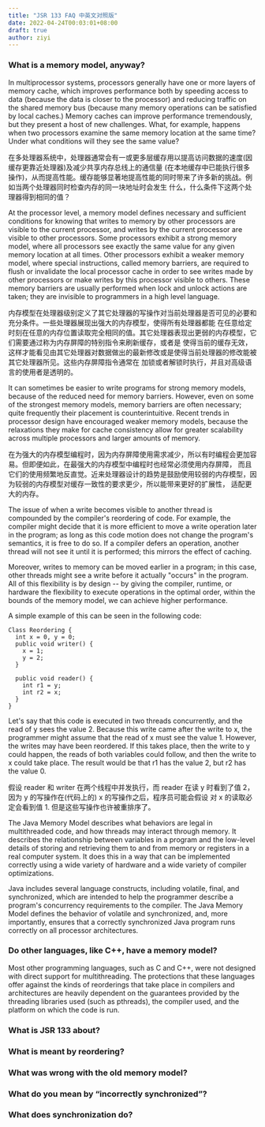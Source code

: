 ```yaml
---
title: "JSR 133 FAQ 中英文对照版"
date: 2022-04-24T00:03:01+08:00
draft: true
author: ziyi
---
```


### What is a memory model, anyway?
In multiprocessor systems, processors generally have one or more layers of memory cache, which improves performance both by speeding access to data (because the data is closer to the processor) and reducing traffic on the shared memory bus (because many memory operations can be satisfied by local caches.) Memory caches can improve performance tremendously, but they present a host of new challenges. What, for example, happens when two processors examine the same memory location at the same time? Under what conditions will they see the same value?

在多处理器系统中，处理器通常会有一或更多层缓存用以提高访问数据的速度(因缓存更靠近处理器)及减少共享内存总线上的通信量
(在本地缓存中已能执行很多操作)，从而提高性能。缓存能够显著地提高性能的同时带来了许多新的挑战。例如当两个处理器同时检查内存的同一块地址时会发生
什么，什么条件下这两个处理器得到相同的值？

At the processor level, a memory model defines necessary and sufficient conditions for knowing that writes to memory by other processors are visible to the current processor, and writes by the current processor are visible to other processors. Some processors exhibit a strong memory model, where all processors see exactly the same value for any given memory location at all times. Other processors exhibit a weaker memory model, where special instructions, called memory barriers, are required to flush or invalidate the local processor cache in order to see writes made by other processors or make writes by this processor visible to others. These memory barriers are usually performed when lock and unlock actions are taken; they are invisible to programmers in a high level language.

内存模型在处理器级别定义了其它处理器的写操作对当前处理器是否可见的必要和充分条件。一些处理器展现出强大的内存模型，使得所有处理器都能
在任意给定时刻在任意的内存位置读取完全相同的值。其它处理器表现出更弱的内存模型，它们需要通过称为内存屏障的特别指令来刷新缓存，或者是
使得当前的缓存无效，这样才能看见由其它处理器对数据做出的最新修改或是使得当前处理器的修改能被其它处理器所见。这些内存屏障指令通常在
加锁或者解锁时执行，并且对高级语言的使用者是透明的。

It can sometimes be easier to write programs for strong memory models, because of the reduced need for memory barriers. However, even on some of the strongest memory models, memory barriers are often necessary; quite frequently their placement is counterintuitive. Recent trends in processor design have encouraged weaker memory models, because the relaxations they make for cache consistency allow for greater scalability across multiple processors and larger amounts of memory.

在为强大的内存模型编程时，因为内存屏障使用需求减少，所以有时编程会更加容易。但即便如此，在最强大的内存模型中编程时也经常必须使用内存屏障，
而且它们的使用频繁地反直觉。近来处理器设计的趋势是鼓励使用较弱的内存模型，因为较弱的内存模型对缓存一致性的要求更少，所以能带来更好的扩展性，
适配更大的内存。

The issue of when a write becomes visible to another thread is compounded by the compiler's reordering of code. For example, the compiler might decide that it is more efficient to move a write operation later in the program; as long as this code motion does not change the program's semantics, it is free to do so.  If a compiler defers an operation, another thread will not see it until it is performed; this mirrors the effect of caching.

Moreover, writes to memory can be moved earlier in a program; in this case, other threads might see a write before it actually "occurs" in the program.  All of this flexibility is by design -- by giving the compiler, runtime, or hardware the flexibility to execute operations in the optimal order, within the bounds of the memory model, we can achieve higher performance.

A simple example of this can be seen in the following code:
```
Class Reordering {
  int x = 0, y = 0;
  public void writer() {
    x = 1;
    y = 2;
  }

  public void reader() {
    int r1 = y;
    int r2 = x;
  }
}
```

Let's say that this code is executed in two threads concurrently, and the read of y sees the value 2. Because this write came after the write to x, the programmer might assume that the read of x must see the value 1. However, the writes may have been reordered. If this takes place, then the write to y could happen, the reads of both variables could follow, and then the write to x could take place. The result would be that r1 has the value 2, but r2 has the value 0.

假设 reader 和 writer 在两个线程中并发执行，而 reader 在读 y 时看到了值 2，因为 y 的写操作在(代码上的) x 的写操作之后，程序员可能会假设
对 x 的读取必定会看到值 1. 但是这些写操作也许被重排序了。

The Java Memory Model describes what behaviors are legal in multithreaded code, and how threads may interact through memory. It describes the relationship between variables in a program and the low-level details of storing and retrieving them to and from memory or registers in a real computer system. It does this in a way that can be implemented correctly using a wide variety of hardware and a wide variety of compiler optimizations.

Java includes several language constructs, including volatile, final, and synchronized, which are intended to help the programmer describe a program's concurrency requirements to the compiler. The Java Memory Model defines the behavior of volatile and synchronized, and, more importantly, ensures that a correctly synchronized Java program runs correctly on all processor architectures.

### Do other languages, like C++, have a memory model?
Most other programming languages, such as C and C++, were not designed with direct support for multithreading. The protections that these languages offer against the kinds of reorderings that take place in compilers and architectures are heavily dependent on the guarantees provided by the threading libraries used (such as pthreads), the compiler used, and the platform on which the code is run.

### What is JSR 133 about?

### What is meant by reordering?


### What was wrong with the old memory model?

### What do you mean by “incorrectly synchronized”?

### What does synchronization do?
